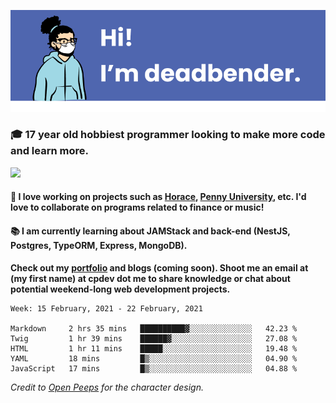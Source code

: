 ![banner](banner.png)

### 🎓 17 year old hobbiest programmer looking to make more code and learn more.

<a href="https://twitter.com/KO4JZT"><img src="https://img.shields.io/badge/ko4jzt%20-%231DA1F2.svg?&style=for-the-badge&logo=Twitter&logoColor=white"/></a>

#### 📝 I love working on projects such as [Horace](https://github.com/knights-of-academia/horace), [Penny University](https://github.com/penny-university/penny_university), etc. I'd love to collaborate on programs related to finance or music!

#### 📚 I am currently learning about JAMStack and back-end (NestJS, Postgres, TypeORM, Express, MongoDB). 

**Check out my [portfolio](https://cpdev.me) and blogs (coming soon). Shoot me an email at (my first name) at cpdev dot me to share knowledge or chat about potential weekend-long web development projects.**



<!--START_SECTION:waka-->
```text
Week: 15 February, 2021 - 22 February, 2021

Markdown     2 hrs 35 mins   ██████████▓░░░░░░░░░░░░░░   42.23 % 
Twig         1 hr 39 mins    ██████▓░░░░░░░░░░░░░░░░░░   27.08 % 
HTML         1 hr 11 mins    █████░░░░░░░░░░░░░░░░░░░░   19.48 % 
YAML         18 mins         █▒░░░░░░░░░░░░░░░░░░░░░░░   04.90 % 
JavaScript   17 mins         █▒░░░░░░░░░░░░░░░░░░░░░░░   04.88 % 
```
<!--END_SECTION:waka-->

*Credit to [Open Peeps](https://www.openpeeps.com/) for the character design.*
